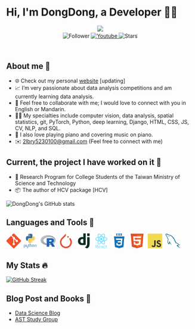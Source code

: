 # Hi, I'm DongDong, a Developer 👨‍🎓

<div id="header" align="center">
  <img src="https://media.giphy.com/media/jdPMeyv9rn0hZHh8n9/giphy.gif" width="200"/>
</div>

<div id="badges" align="center">
  <img src="https://img.shields.io/github/followers/DongDong-Zoez?color=pink&style=for-the-badge" alt="Follower"/>
<a href="https://www.youtube.com/@y.k.zoezpianosheets3210">
  <img src="https://img.shields.io/youtube/channel/views/UCjCzwuPj84ghgVcyYKW92KQ?label=yoFutube&style=for-the-badge" alt="Youtube"/>
  </a>
  <img src="https://img.shields.io/github/stars/DongDong-Zoez?color=yellow&style=for-the-badge" alt="Stars"/>
</div>
<p align="center">
<img src="https://komarev.com/ghpvc/?username=DongDong-Zoez&style=flat-square&color=blue" alt=""/>
</p>

## About me 👀

- 🌐 Check out my personal [website]() [updating]
- 📈 I’m very passionate about data analysis competitions and am currently learning data analysis.
- 👯 Feel free to collaborate with me; I would love to connect with you in English or Mandarin.
- 👨‍🔬 My specialties include computer vision, data analysis, spatial statistics, git, PyTorch, Python, deep learning, Django, HTML, CSS, JS, CV, NLP, and SQL.
- 🎹 I also love playing piano and covering music on piano.
- ✉️ 2lbry5230100@gmail.com (Feel free to connect with me)

## Current, the project I have worked on it 🏅

- 🔬 Research Program for College Students of the Taiwan Ministry of Science and Technology
- 📦 The author of HCV package [HCV]

![DongDong's GitHub stats](https://github-readme-stats.vercel.app/api?username=DongDong-Zoez&theme=radical)

## Languages and Tools 🔨

<div>
  <img src="https://github.com/devicons/devicon/blob/master/icons/git/git-original.svg" title="Git" **alt="Git" width="40" height="40"/>
  <img src="https://github.com/devicons/devicon/blob/master/icons/python/python-original-wordmark.svg" title="Python" alt="Python" width="40" height="40"/>&nbsp;
  <img src="https://github.com/devicons/devicon/blob/master/icons/r/r-original.svg" title="R" alt="R" width="40" height="40"/>&nbsp;
  <img src="https://github.com/devicons/devicon/blob/master/icons/pytorch/pytorch-original.svg" title="Pytorch" alt="Pytorch" width="40" height="40"/>&nbsp;
  <img src="https://github.com/devicons/devicon/blob/master/icons/django/django-plain.svg" title="Django" alt="Django" width="40" height="40"/>&nbsp;
  <img src="https://github.com/devicons/devicon/blob/master/icons/react/react-original-wordmark.svg" title="React" alt="React" width="40" height="40"/>&nbsp;
  <img src="https://github.com/devicons/devicon/blob/master/icons/css3/css3-plain-wordmark.svg"  title="CSS3" alt="CSS" width="40" height="40"/>&nbsp;
  <img src="https://github.com/devicons/devicon/blob/master/icons/html5/html5-original.svg" title="HTML5" alt="HTML" width="40" height="40"/>&nbsp;
  <img src="https://github.com/devicons/devicon/blob/master/icons/javascript/javascript-original.svg" title="JavaScript" alt="JavaScript" width="40" height="40"/>&nbsp;
  <img src="https://github.com/devicons/devicon/blob/master/icons/mysql/mysql-original.svg" title="MySQL"  alt="MySQL" width="40" height="40"/>&nbsp;
</div>

## My Stats 🔥

[![GitHub Streak](http://github-readme-streak-stats.herokuapp.com?user=DongDong-Zoez&theme=dark&background=000000)](https://git.io/streak-stats)

<!-- [website]: None
[youtube]: https://www.youtube.com/channel/UCfkb5NaH9lMrItPA7ArqQVQ
[HCV]: https://arxiv.org/abs/2201.08302?fbclid=IwAR39vN6smuSl64rEURxyMOrnYxOpsqbUbaRSAM93JGcR_-Sucb3Wfu4eBcg
[github]: https://github.com/DongDong-Zoez
[kaggle]: https://www.kaggle.com/dongdongxzoez
[email]: 2lbry5230100@gmail.com -->

## Blog Post and Books 📖

- [Data Science Blog](https://dongdong-zoez.github.io/Data-Science-Blog/)
- [AST Study Group](https://aststudygroup.github.io/website/)
